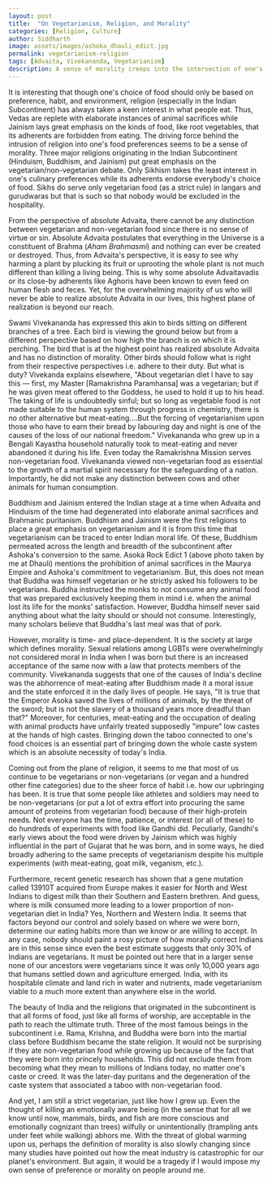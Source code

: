 ```yaml
---
layout: post
title:  "On Vegetarianism, Religion, and Morality"
categories: [Religion, Culture]
author: Siddharth
image: assets/images/ashoka_dhauli_edict.jpg
permalink: vegetarianism-religion
tags: [Advaita, Vivekananda, Vegetarianism]
description: A sense of morality creeps into the intersection of one's food choice and religion in the Indian Subcontinent.
---
```

It is interesting that though one's choice of food should only be based on preference, habit, and environment, religion (especially in the Indian Subcontinent) has always taken a keen interest in what people eat. Thus, Vedas are replete with elaborate instances of animal sacrifices while Jainism lays great emphasis on the kinds of food, like root vegetables, that its adherents are forbidden from eating. The driving force behind the intrusion of religion into one's food preferences seems to be a sense of morality. Three major religions originating in the Indian Subcontinent (Hinduism, Buddhism, and Jainism) put great emphasis on the vegetarian/non-vegetarian debate. Only Sikhism takes the least interest in one's culinary preferences while its adherents endorse everybody's choice of food. Sikhs do serve only vegetarian food (as a strict rule) in langars and gurudwaras but that is such so that nobody would be excluded in the hospitality.

From the perspective of absolute Advaita, there cannot be any distinction between vegetarian and non-vegetarian food since there is no sense of virtue or sin. Absolute Advaita postulates that everything in the Universe is a constituent of Brahma (<i>Aham Brahmasmi</i>) and nothing can ever be created or destroyed. Thus, from Advaita's perspective, it is easy to see why harming a plant by plucking its fruit or uprooting the whole plant is not much different than killing a living being. This is why some absolute Advaitavadis or its close-by adherents like Aghoris have been known to even feed on human flesh and feces. Yet, for the overwhelming majority of us who will never be able to realize absolute Advaita in our lives, this highest plane of realization is beyond our reach.

Swami Vivekananda has expressed this akin to birds sitting on different branches of a tree. Each bird is viewing the ground below but from a different perspective based on how high the branch is on which it is perching. The bird that is at the highest point has realized absolute Advaita and has no distinction of morality. Other birds should follow what is right from their respective perspectives i.e. adhere to their duty. But what is duty? Vivekanda explains elsewhere, "About vegetarian diet I have to say this — first, my Master  [Ramakrishna Paramhansa] was a vegetarian; but if he was given meat offered to the Goddess, he used to hold it up to his head. The taking of life is undoubtedly sinful; but so long as vegetable food is not made suitable to the human system through progress in chemistry, there is no other alternative but meat-eating....But the forcing of vegetarianism upon those who have to earn their bread by labouring day and night is one of the causes of the loss of our national freedom." Vivekananda who grew up in a Bengali Kayastha household naturally took to meat-eating and never abandoned it during his life. Even today the Ramakrishna Mission serves non-vegetarian food. Vivekananda viewed non-vegetarian food as essential to the growth of a martial spirit necessary for the safeguarding of a nation. Importantly, he did not make any distinction between cows and other animals for human consumption.

Buddhism and Jainism entered the Indian stage at a time when Advaita and Hinduism of the time had degenerated into elaborate animal sacrifices and Brahmanic puritanism. Buddhism and Jainism were the first religions to place a great emphasis on vegetarianism and it is from this time that vegetarianism can be traced to enter Indian moral life. Of these, Buddhism permeated across the length and breadth of the subcontinent after Ashoka's conversion to the same. Asoka Rock Edict 1 (above photo taken by me at Dhauli) mentions the prohibition of animal sacrifices in the Maurya Empire and Ashoka's commitment to vegetarianism. But, this does not mean that Buddha was himself vegetarian or he strictly asked his followers to be vegetarians. Buddha instructed the monks to not consume any animal food that was prepared exclusively keeping them in mind i.e. when the animal lost its life for the monks' satisfaction. However, Buddha himself never said anything about what the laity should or should not consume. Interestingly, many scholars believe that Buddha's last meal was that of pork. 

However, morality is time- and place-dependent. It is the society at large which defines morality. Sexual relations among LGBTs were overwhelmingly not considered moral in India when I was born but there is an increased acceptance of the same now with a law that protects members of the community. Vivekananda suggests that one of the causes of India's decline was the abhorrence of meat-eating after Buddhism made it a moral issue and the state enforced it in the daily lives of people. He says, "It is true that the Emperor Asoka saved the lives of millions of animals, by the threat of the sword; but is not the slavery of a thousand years more dreadful than that?" Moreover, for centuries, meat-eating and the occupation of dealing with animal products have unfairly treated supposedly "impure" low castes at the hands of high castes. Bringing down the taboo connected to one's food choices is an essential part of bringing down the whole caste system which is an absolute necessity of today's India.

Coming out from the plane of religion, it seems to me that most of us continue to be vegetarians or non-vegetarians (or vegan and a hundred other fine categories) due to the sheer force of habit i.e. how our upbringing has been. It is true that some people like athletes and soldiers may need to be non-vegetarians (or put a lot of extra effort into procuring the same amount of proteins from vegetarian food) because of their high-protein needs. Not everyone has the time, patience, or interest (or all of these) to do hundreds of experiments with food like Gandhi did. Peculiarly, Gandhi's early views about the food were driven by Jainism which was highly influential in the part of Gujarat that he was born, and in some ways, he died broadly adhering to the same precepts of vegetarianism despite his multiple experiments (with meat-eating, goat milk, veganism, etc.). 

Furthermore, recent genetic research has shown that a gene mutation called 13910T acquired from Europe makes it easier for North and West Indians to digest milk than their Southern and Eastern brethren. And guess, where is milk consumed more leading to a lower proportion of non-vegetarian diet in India? Yes, Northern and Western India. It seems that factors beyond our control and solely based on where we were born, determine our eating habits more than we know or are willing to accept. In any case, nobody should paint a rosy picture of how morally correct Indians are in this sense since even the best estimate suggests that only 30% of Indians are vegetarians. It must be pointed out here that in a larger sense none of our ancestors were vegetarians since it was only 10,000 years ago that humans settled down and agriculture emerged. India, with its hospitable climate and land rich in water and nutrients, made vegetarianism viable to a much more extent than anywhere else in the world.

The beauty of India and the religions that originated in the subcontinent is that all forms of food, just like all forms of worship, are acceptable in the path to reach the ultimate truth. Three of the most famous beings in the subcontinent i.e. Rama, Krishna, and Buddha were born into the martial class before Buddhism became the state religion. It would not be surprising if they ate non-vegetarian food while growing up because of the fact that they were born into princely households. This did not exclude them from becoming what they mean to millions of Indians today, no matter one's caste or creed. It was the later-day puritans and the degeneration of the caste system that associated a taboo with non-vegetarian food. 

And yet, I am still a strict vegetarian, just like how I grew up. Even the thought of killing an emotionally aware being (in the sense that for all we know until now, mammals, birds, and fish are more conscious and emotionally cognizant than trees) wilfully or unintentionally (trampling ants under feet while walking) abhors me. With the threat of global warming upon us, perhaps the definition of morality is also slowly changing since many studies have pointed out how the meat industry is catastrophic for our planet's environment. But again, it would be a tragedy if I would impose my own sense of preference or morality on people around me.
